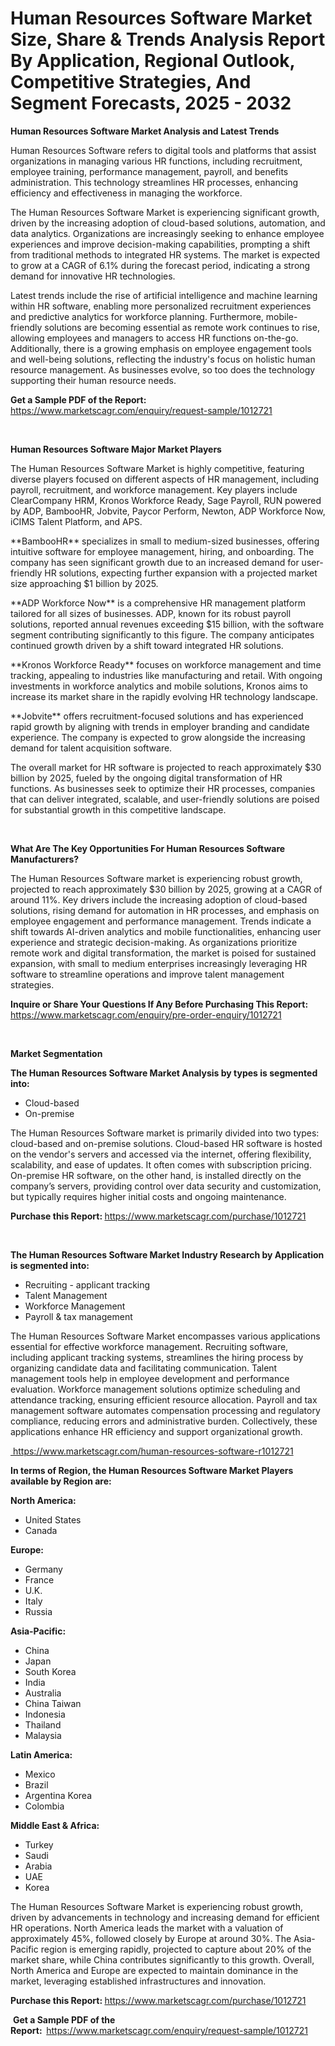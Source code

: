 <p><h1>Human Resources Software Market Size, Share & Trends Analysis Report By Application, Regional Outlook, Competitive Strategies, And Segment Forecasts, 2025 - 2032</h1></p><p><strong>Human Resources Software Market Analysis and Latest Trends</strong></p>
<p><p>Human Resources Software refers to digital tools and platforms that assist organizations in managing various HR functions, including recruitment, employee training, performance management, payroll, and benefits administration. This technology streamlines HR processes, enhancing efficiency and effectiveness in managing the workforce.</p><p>The Human Resources Software Market is experiencing significant growth, driven by the increasing adoption of cloud-based solutions, automation, and data analytics. Organizations are increasingly seeking to enhance employee experiences and improve decision-making capabilities, prompting a shift from traditional methods to integrated HR systems. The market is expected to grow at a CAGR of 6.1% during the forecast period, indicating a strong demand for innovative HR technologies.</p><p>Latest trends include the rise of artificial intelligence and machine learning within HR software, enabling more personalized recruitment experiences and predictive analytics for workforce planning. Furthermore, mobile-friendly solutions are becoming essential as remote work continues to rise, allowing employees and managers to access HR functions on-the-go. Additionally, there is a growing emphasis on employee engagement tools and well-being solutions, reflecting the industry's focus on holistic human resource management. As businesses evolve, so too does the technology supporting their human resource needs.</p></p>
<p><strong>Get a Sample PDF of the Report:&nbsp;</strong> <a href="https://www.marketscagr.com/enquiry/request-sample/1012721?utm_campaign=2114&utm_medium=2&utm_source=Github&utm_content=ia&utm_term=16042025&utm_id=human-resources-software">https://www.marketscagr.com/enquiry/request-sample/1012721</a></p>
<p>&nbsp;</p>
<p><strong>Human Resources Software Major Market Players</strong></p>
<p><p>The Human Resources Software Market is highly competitive, featuring diverse players focused on different aspects of HR management, including payroll, recruitment, and workforce management. Key players include ClearCompany HRM, Kronos Workforce Ready, Sage Payroll, RUN powered by ADP, BambooHR, Jobvite, Paycor Perform, Newton, ADP Workforce Now, iCIMS Talent Platform, and APS.</p><p>**BambooHR** specializes in small to medium-sized businesses, offering intuitive software for employee management, hiring, and onboarding. The company has seen significant growth due to an increased demand for user-friendly HR solutions, expecting further expansion with a projected market size approaching $1 billion by 2025.</p><p>**ADP Workforce Now** is a comprehensive HR management platform tailored for all sizes of businesses. ADP, known for its robust payroll solutions, reported annual revenues exceeding $15 billion, with the software segment contributing significantly to this figure. The company anticipates continued growth driven by a shift toward integrated HR solutions.</p><p>**Kronos Workforce Ready** focuses on workforce management and time tracking, appealing to industries like manufacturing and retail. With ongoing investments in workforce analytics and mobile solutions, Kronos aims to increase its market share in the rapidly evolving HR technology landscape.</p><p>**Jobvite** offers recruitment-focused solutions and has experienced rapid growth by aligning with trends in employer branding and candidate experience. The company is expected to grow alongside the increasing demand for talent acquisition software.</p><p>The overall market for HR software is projected to reach approximately $30 billion by 2025, fueled by the ongoing digital transformation of HR functions. As businesses seek to optimize their HR processes, companies that can deliver integrated, scalable, and user-friendly solutions are poised for substantial growth in this competitive landscape.</p></p>
<p>&nbsp;</p>
<p><strong>What Are The Key Opportunities For Human Resources Software Manufacturers?</strong></p>
<p><p>The Human Resources Software market is experiencing robust growth, projected to reach approximately $30 billion by 2025, growing at a CAGR of around 11%. Key drivers include the increasing adoption of cloud-based solutions, rising demand for automation in HR processes, and emphasis on employee engagement and performance management. Trends indicate a shift towards AI-driven analytics and mobile functionalities, enhancing user experience and strategic decision-making. As organizations prioritize remote work and digital transformation, the market is poised for sustained expansion, with small to medium enterprises increasingly leveraging HR software to streamline operations and improve talent management strategies.</p></p>
<p><strong>Inquire or Share Your Questions If Any Before Purchasing This Report:</strong> <a href="https://www.marketscagr.com/enquiry/pre-order-enquiry/1012721?utm_campaign=2114&utm_medium=2&utm_source=Github&utm_content=ia&utm_term=16042025&utm_id=human-resources-software">https://www.marketscagr.com/enquiry/pre-order-enquiry/1012721</a></p>
<p>&nbsp;</p>
<p><strong>Market Segmentation</strong></p>
<p><strong>The Human Resources Software Market Analysis by types is segmented into:</strong></p>
<p><ul><li>Cloud-based</li><li>On-premise</li></ul></p>
<p><p>The Human Resources Software market is primarily divided into two types: cloud-based and on-premise solutions. Cloud-based HR software is hosted on the vendor's servers and accessed via the internet, offering flexibility, scalability, and ease of updates. It often comes with subscription pricing. On-premise HR software, on the other hand, is installed directly on the company’s servers, providing control over data security and customization, but typically requires higher initial costs and ongoing maintenance.</p></p>
<p><strong>Purchase this Report:&nbsp;</strong><a href="https://www.marketscagr.com/purchase/1012721?utm_campaign=2114&utm_medium=2&utm_source=Github&utm_content=ia&utm_term=16042025&utm_id=human-resources-software">https://www.marketscagr.com/purchase/1012721</a></p>
<p>&nbsp;</p>
<p><strong>The Human Resources Software Market Industry Research by Application is segmented into:</strong></p>
<p><ul><li>Recruiting - applicant tracking</li><li>Talent Management</li><li>Workforce Management</li><li>Payroll & tax management</li></ul></p>
<p><p>The Human Resources Software Market encompasses various applications essential for effective workforce management. Recruiting software, including applicant tracking systems, streamlines the hiring process by organizing candidate data and facilitating communication. Talent management tools help in employee development and performance evaluation. Workforce management solutions optimize scheduling and attendance tracking, ensuring efficient resource allocation. Payroll and tax management software automates compensation processing and regulatory compliance, reducing errors and administrative burden. Collectively, these applications enhance HR efficiency and support organizational growth.</p></p>
<p><a href="https://www.marketscagr.com/human-resources-software-r1012721?utm_campaign=2114&utm_medium=2&utm_source=Github&utm_content=ia&utm_term=16042025&utm_id=human-resources-software">&nbsp;https://www.marketscagr.com/human-resources-software-r1012721</a></p>
<p><strong>In terms of Region, the Human Resources Software Market Players available by Region are:</strong></p>
<p>
    <p> <strong> North America: </strong>
        <ul>
            <li>United States</li>
            <li>Canada</li>
        </ul>
        </p> 
    <p> <strong> Europe: </strong>
        <ul>
            <li>Germany</li>
            <li>France</li>
            <li>U.K.</li>
            <li>Italy</li>
            <li>Russia</li>
        </ul>
        </p> 
    <p> <strong> Asia-Pacific: </strong>
        <ul>
            <li>China</li>
            <li>Japan</li>
            <li>South Korea</li>
            <li>India</li>
            <li>Australia</li>
            <li>China Taiwan</li>
            <li>Indonesia</li>
            <li>Thailand</li>
            <li>Malaysia</li>
        </ul>
        </p> 
    <p> <strong> Latin America: </strong>
        <ul>
            <li>Mexico</li>
            <li>Brazil</li>
            <li>Argentina Korea</li>
            <li>Colombia</li>
        </ul>
        </p> 
    <p> <strong> Middle East & Africa: </strong>
        <ul>
            <li>Turkey</li>
            <li>Saudi</li>
            <li>Arabia</li>
            <li>UAE</li>
            <li>Korea</li>
        </ul>
    </p>
    </p>
<p><p>The Human Resources Software Market is experiencing robust growth, driven by advancements in technology and increasing demand for efficient HR operations. North America leads the market with a valuation of approximately 45%, followed closely by Europe at around 30%. The Asia-Pacific region is emerging rapidly, projected to capture about 20% of the market share, while China contributes significantly to this growth. Overall, North America and Europe are expected to maintain dominance in the market, leveraging established infrastructures and innovation.</p></p>
<p><strong>Purchase this Report: </strong><a href="https://www.marketscagr.com/purchase/1012721?utm_campaign=2114&utm_medium=2&utm_source=Github&utm_content=ia&utm_term=16042025&utm_id=human-resources-software">https://www.marketscagr.com/purchase/1012721</a></p>
<p>&nbsp;<strong>Get a Sample PDF of the Report:&nbsp;&nbsp;</strong><a href="https://www.marketscagr.com/enquiry/request-sample/1012721?utm_campaign=2114&utm_medium=2&utm_source=Github&utm_content=ia&utm_term=16042025&utm_id=human-resources-software">https://www.marketscagr.com/enquiry/request-sample/1012721</a></p>
<p><strong></strong></p>
<p><p></p><p></p><p></p></p>